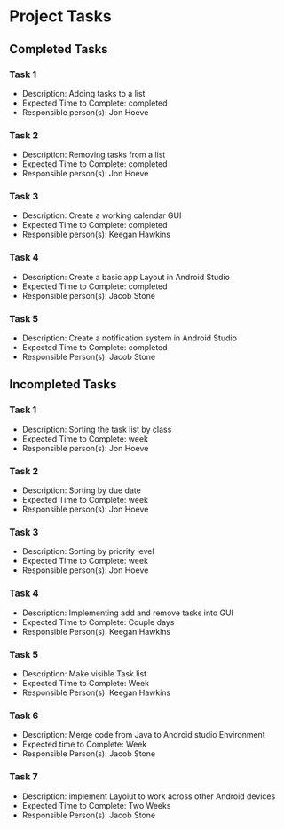 # Project Tasks
## Completed Tasks
### Task 1
* Description: Adding tasks to a list
* Expected Time to Complete: completed
* Responsible person(s): Jon Hoeve

### Task 2
* Description: Removing tasks from a list
* Expected Time to Complete: completed
* Responsible person(s): Jon Hoeve

### Task 3
* Description: Create a working calendar GUI
* Expected Time to Complete: completed
* Responsible person(s): Keegan Hawkins

### Task 4 
* Description: Create a basic app Layout in Android Studio
* Expected Time to Complete: completed
* Responsible person(s): Jacob Stone

### Task 5 
* Description: Create a notification system in Android Studio
* Expected Time to Complete: completed
* Responsible Person(s): Jacob Stone


## Incompleted Tasks
### Task 1
* Description: Sorting the task list by class
* Expected Time to Complete: week
* Responsible person(s): Jon Hoeve

### Task 2
* Description: Sorting by due date
* Expected Time to Complete: week
* Responsible person(s): Jon Hoeve

### Task 3
* Description: Sorting by priority level
* Expected Time to Complete: week
* Responsible person(s): Jon Hoeve

### Task 4
* Description: Implementing add and remove tasks into GUI
* Expected Time to Complete: Couple days
* Responsible Person(s): Keegan Hawkins

### Task 5
* Description: Make visible Task list 
* Expected Time to Complete: Week
* Responsible Person(s): Keegan Hawkins

### Task 6 
* Description: Merge code from Java to Android studio Environment 
* Expected time to Complete: Week 
* Responsible Person(s): Jacob Stone

### Task 7
* Description: implement Layoiut to work across other Android devices
* Expected Time to Complete: Two Weeks
* Responsible Person(s): Jacob Stone




